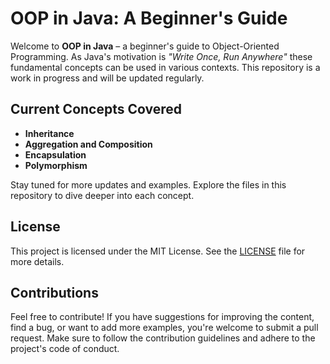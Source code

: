 
# OOP in Java: A Beginner's Guide

Welcome to **OOP in Java** – a beginner's guide to Object-Oriented Programming. As Java's motivation is *"Write Once, Run Anywhere"* these fundamental concepts can be used in various contexts. This repository is a work in progress and will be updated regularly.

## Current Concepts Covered

- **Inheritance**
- **Aggregation and Composition**
- **Encapsulation**
- **Polymorphism**

Stay tuned for more updates and examples. Explore the files in this repository to dive deeper into each concept.

## License

This project is licensed under the MIT License. See the [LICENSE](LICENSE) file for more details.

## Contributions

Feel free to contribute! If you have suggestions for improving the content, find a bug, or want to add more examples, you're welcome to submit a pull request. Make sure to follow the contribution guidelines and adhere to the project's code of conduct.

